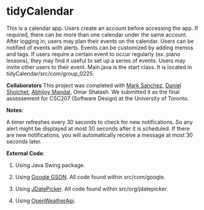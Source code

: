 # tidyCalendar
This is a calendar app. Users create an account before accessing the app.  If required, there can be more than one calendar under the same account. After logging in, users may plan their events on the calendar. Users can be notified of events with alerts. Events can be customized by adding memos and tags. If users require a certain event to occur regularly (ex. piano lessons), they may find it useful to set up a series of events. Users may invite other users to their event. 
Main.java is the start class. It is located in tidyCalendar/src/com/group_0225.

**Collaborators**
This project was completed with [Mark Sanchez](https://github.com/Mark-of-JP), [Daniel Shoichet](https://github.com/idanielsh), [Abhijoy Mandal](https://github.com/Abhijoy-Mandal), Omar Shalash. We submitted it as the final assessement for CSC207 (Software Design) at the University of Toronto.

**Notes**:

A timer refreshes every 30 seconds to check for new notifications. So any alert might be displayed at most 30 seconds after it is scheduled. If there are new notifications, you will automatically receive a message at most 30 seconds later.


**External Code**:

1. Using Java Swing package.

2. Using [Google GSON](https://github.com/google/gson). All code found within src/com/google.

3. Using [JDatePicker](https://github.com/JDatePicker/JDatePicker). All code found within src/org/jdatepicker.

4. Using [OpenWeatherApi](https://openweathermap.org).
